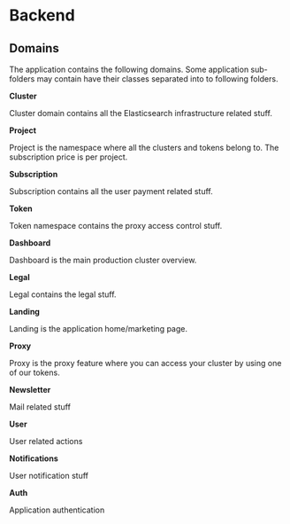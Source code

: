 # Backend

## Domains
The application contains the following domains. Some application sub-folders may contain have their classes separated into to following folders.

 **Cluster**

 Cluster domain contains all the Elasticsearch infrastructure related stuff.

**Project**

Project is the namespace where all the clusters and tokens belong to. The
subscription price is per project.

**Subscription**

Subscription contains all the user payment related stuff.

**Token**

Token namespace contains the proxy access control stuff.

**Dashboard**

Dashboard is the main production cluster overview.

**Legal**

Legal contains the legal stuff.

**Landing**

Landing is the application home/marketing page.

**Proxy**

Proxy is the proxy feature where you can access your cluster by using one of our tokens.

**Newsletter**

Mail related stuff

**User**

User related actions

**Notifications**

User notification stuff

**Auth**

Application authentication